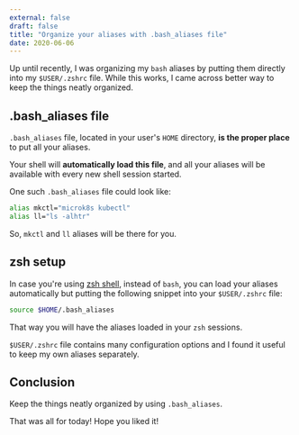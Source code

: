 ```yaml
---
external: false
draft: false
title: "Organize your aliases with .bash_aliases file"
date: 2020-06-06
---
```


Up until recently, I was organizing my `bash` aliases by putting them directly into my `$USER/.zshrc` file. While this works, I came across better way to keep the things neatly organized.

## .bash_aliases file

`.bash_aliases` file, located in your user's `HOME` directory, **is the proper place** to put all your aliases.

Your shell will **automatically load this file**, and all your aliases will be available with every new shell session started.

One such `.bash_aliases` file could look like:

```bash
alias mkctl="microk8s kubectl"
alias ll="ls -alhtr"
```

So, `mkctl` and `ll` aliases will be there for you.

## zsh setup

In case  you're using [zsh shell](https://ohmyz.sh/), instead of `bash`, you can load your aliases automatically but putting the following snippet into your `$USER/.zshrc` file:

```bash
source $HOME/.bash_aliases
```

That way you will have the aliases loaded in your `zsh` sessions.

`$USER/.zshrc` file contains many configuration options and I found it useful to keep my own aliases separately.

## Conclusion

Keep the things neatly organized by using `.bash_aliases`.

That was all for today! Hope you liked it!